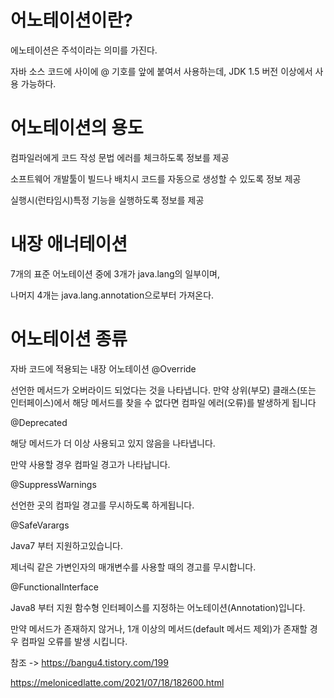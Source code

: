 어노테이션이란?
=======

에노테이션은 주석이라는 의미를 가진다.

자바 소스 코드에 사이에 @ 기호를 앞에 붙여서 사용하는데,  JDK 1.5 버전 이상에서 사용 가능하다.

어노테이션의 용도
======
컴파일러에게 코드 작성 문법 에러를 체크하도록 정보를 제공

소프트웨어 개발툴이 빌드나 배치시 코드를 자동으로 생성할 수 있도록 정보 제공

실행시(런타임시)특정 기능을 실행하도록 정보를 제공
 
 내장 애너테이션
 ========
7개의 표준 어노테이션 중에 3개가 java.lang의 일부이며,

나머지 4개는 java.lang.annotation으로부터 가져온다.

어노테이션 종류
=======
 

자바 코드에 적용되는 내장 어노테이션
@Override

선언한 메서드가 오버라이드 되었다는 것을 나타냅니다.
만약 상위(부모) 클래스(또는 인터페이스)에서 해당 메서드를 찾을 수 없다면 컴파일 에러(오류)를 발생하게 됩니다

@Deprecated

해당 메서드가 더 이상 사용되고 있지 않음을 나타냅니다.

만약 사용할 경우 컴파일 경고가 나타납니다.

@SuppressWarnings

선언한 곳의 컴파일 경고를 무시하도록 하게됩니다.

@SafeVarargs

Java7 부터 지원하고있습니다. 

제너릭 같은 가변인자의 매개변수를 사용할 때의 경고를 무시합니다.

@FunctionalInterface

Java8 부터 지원 함수형 인터페이스를 지정하는 어노테이션(Annotation)입니다.

만약 메서드가 존재하지 않거나, 1개 이상의 메서드(default 메서드 제외)가 존재할 경우 컴파일 오류를 발생 시킵니다.



 참조 -> https://bangu4.tistory.com/199
 
https://melonicedlatte.com/2021/07/18/182600.html
